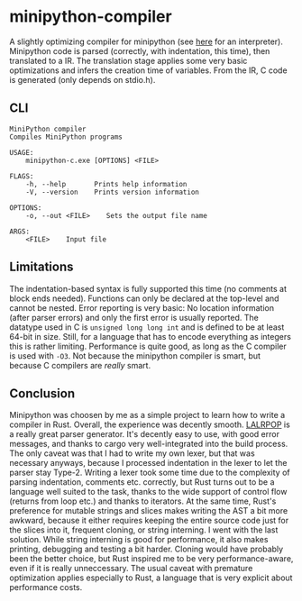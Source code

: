 # minipython-compiler

A slightly optimizing compiler for minipython (see [here](https://github.com/SpacialCircumstances/minipython-interpreter) for an interpreter).
Minipython code is parsed (correctly, with indentation, this time), then translated to a IR.
The translation stage applies some very basic optimizations and infers the creation time of variables.
From the IR, C code is generated (only depends on stdio.h).

## CLI

```
MiniPython compiler
Compiles MiniPython programs

USAGE:
    minipython-c.exe [OPTIONS] <FILE>

FLAGS:
    -h, --help       Prints help information
    -V, --version    Prints version information

OPTIONS:
    -o, --out <FILE>    Sets the output file name

ARGS:
    <FILE>    Input file
```

## Limitations

The indentation-based syntax is fully supported this time (no comments at block ends needed).
Functions can only be declared at the top-level and cannot be nested.
Error reporting is very basic: No location information (after parser errors) and only the first error is usually reported.
The datatype used in C is `unsigned long long int` and is defined to be at least 64-bit in size. Still, for a language that has to encode everything as integers this is rather limiting.
Performance is quite good, as long as the C compiler is used with `-O3`. Not because the minipython compiler is smart, but because C compilers are *really* smart.

## Conclusion

Minipython was choosen by me as a simple project to learn how to write a compiler in Rust.
Overall, the experience was decently smooth. [LALRPOP](https://github.com/lalrpop/lalrpop) is a really great parser generator. It's decently easy to use, with good error messages, and thanks to cargo very well-integrated into the build process. The only caveat was that I had to write my own lexer, but that was necessary anyways, because I processed indentation in the lexer to let the parser stay Type-2. Writing a lexer took some time due to the complexity of parsing indentation, comments etc. correctly, but Rust turns out to be a language well suited to the task, thanks to the wide support of control flow (returns from loop etc.) and thanks to iterators.
At the same time, Rust's preference for mutable strings and slices makes writing the AST a bit more awkward, because it either requires keeping the entire source code just for the slices into it, frequent cloning, or string interning. I went with the last solution. While string interning is good for performance, it also makes printing, debugging and testing a bit harder. Cloning would have probably been the better choice, but Rust inspired me to be very performance-aware, even if it is really unneccessary. The usual caveat with premature optimization applies especially to Rust, a language that is very explicit about performance costs.
